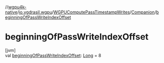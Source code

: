 //[wgpu4k-native](../../../../index.md)/[io.ygdrasil.wgpu](../../index.md)/[WGPUComputePassTimestampWrites](../index.md)/[Companion](index.md)/[beginningOfPassWriteIndexOffset](beginning-of-pass-write-index-offset.md)

# beginningOfPassWriteIndexOffset

[jvm]\
val [beginningOfPassWriteIndexOffset](beginning-of-pass-write-index-offset.md): [Long](https://kotlinlang.org/api/core/kotlin-stdlib/kotlin/-long/index.html) = 8